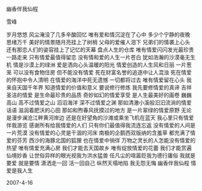 幽香伴我仙程

雪峰


岁月悠悠 风尘淹没了几多辛酸回忆
唯有爱和情沉淀在了心中
多少个宁静的夜晚
思绪万千 美好的情景随月亮挂上了树梢
父母的爱催人泪下
兄弟们的情袭上心头
还有那恋人们的姿容挂上了记忆的天幕
盘点人生的仓库
唯有情爱闪闪发光最珍贵
一路走来 只有情爱最值得留恋
没有情和爱的人生一片苍白
犹如浩瀚的沙漠毫无生机
情是沙漠上的绿洲
爱是洒向心头温暖的阳光
情爱创造的人生风和日丽 一片葱茏
可以没有食物住房
但不能没有情爱
死在财富名誉的追逐中让人混浊
死在情爱的怀抱中令人清明
在情爱的海洋中死无遗憾
一切都将过去
唯有情爱留在心头
我来自天国千年界
知道情爱的价值和意义
要说修行修炼
我先要修情爱的真谛
吉祥圣洁的情爱
是生命最珍贵的品质
奇妙如幻的情爱享受
是人生最美好的画卷
巍巍高山 高不过情爱之山
滔滔海洋 深不过情爱之渊
那如清澈小溪般汩汩流淌的情爱话语
滋润着肥沃的心田
那如和煦春风抚摸过的地方
是一片翠绿的情爱原野
无论是漫步澜沧江畔黄河岸边
还是在好望角的沙滩或乘坐飞机在蓝天
我心里只有情爱伴我游览
感谢所有给我情爱的人们
只有你们最值得我流连忘返
没有情爱的人间是一片荒漠
没有情爱的心灵是干涸的河床
南极的企鹅西双版纳的含羞草
都充满了情爱的芬芳
西沙的海豚北国的狐狸
也在情爱中徜徉
万物之灵长的人怎能没有情爱的热望
唯有情爱充满心房
我们才能去天国故乡
唯有绽放情爱的花蕾
我们才能赏遍仙境妙香
让世俗异样的眼光视我为洪水猛兽
任凡尘的喧嚣贬我为德行庸俗
我就是要爱 就是要情
潇洒走一回
活一回自己
纵然天塌地陷
我无怨无悔
幽香伴我仙程
情爱是我人生

2007-4-16



